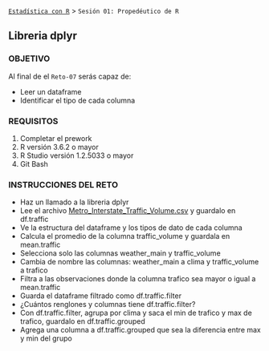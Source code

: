 [`Estadística con R`](../Readme.md) > `Sesión 01: Propedéutico de R`

## Libreria dplyr

### OBJETIVO

Al final de el `Reto-07` serás capaz de:
- Leer un dataframe
- Identificar el tipo de cada columna

### REQUISITOS

1. Completar el prework
2. R versión 3.6.2 o mayor
3. R Studio versión 1.2.5033 o mayor 
4. Git Bash

### INSTRUCCIONES DEL RETO

- Haz un llamado a la libreria dplyr
- Lee el archivo [Metro_Interstate_Traffic_Volume.csv](../../Data/Metro_Interstate_Traffic_Volume.csv) y guardalo en df.traffic
- Ve la estructura del dataframe y los tipos de dato de cada columna
- Calcula el promedio de la columna traffic_volume y guardala en mean.traffic
- Selecciona solo las columnas weather_main y traffic_volume
- Cambia de nombre las columnas: weather_main a clima y traffic_volume a trafico
- Filtra a las observaciones donde la columna trafico sea mayor o igual a mean.traffic
- Guarda el dataframe filtrado como df.traffic.filter
- ¿Cuántos renglones y columnas tiene df.traffic.filter?
- Con df.traffic.filter, agrupa por clima y saca el min de trafico y max de trafico, guardalo en df.traffic.grouped
- Agrega una columna a df.traffic.grouped que sea la diferencia entre max y min del grupo
